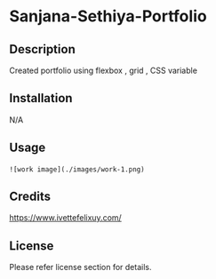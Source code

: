 # Sanjana-Sethiya-Portfolio
## Description

Created portfolio using flexbox , grid , CSS variable


## Installation

N/A

## Usage

    ![work image](./images/work-1.png)
    

## Credits

https://www.ivettefelixuy.com/

## License

Please refer license section for details.
